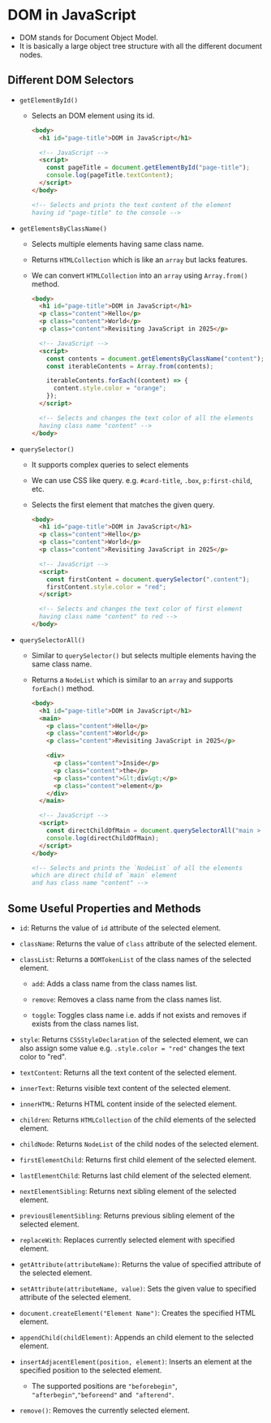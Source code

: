 # DOM in JavaScript

- DOM stands for Document Object Model.
- It is basically a large object tree structure with all the different document nodes.

## Different DOM Selectors

- `getElementById()`

  - Selects an DOM element using its id.

    ```html
    <body>
      <h1 id="page-title">DOM in JavaScript</h1>

      <!-- JavaScript -->
      <script>
        const pageTitle = document.getElementById("page-title");
        console.log(pageTitle.textContent);
      </script>
    </body>

    <!-- Selects and prints the text content of the element
    having id "page-title" to the console -->
    ```

- `getElementsByClassName()`

  - Selects multiple elements having same class name.
  - Returns `HTMLCollection` which is like an `array` but lacks features.
  - We can convert `HTMLCollection` into an `array` using `Array.from()` method.

    ```html
    <body>
      <h1 id="page-title">DOM in JavaScript</h1>
      <p class="content">Hello</p>
      <p class="content">World</p>
      <p class="content">Revisiting JavaScript in 2025</p>

      <!-- JavaScript -->
      <script>
        const contents = document.getElementsByClassName("content");
        const iterableContents = Array.from(contents);

        iterableContents.forEach((content) => {
          content.style.color = "orange";
        });
      </script>

      <!-- Selects and changes the text color of all the elements
      having class name "content" -->
    </body>
    ```

- `querySelector()`

  - It supports complex queries to select elements
  - We can use CSS like query. e.g. `#card-title`, `.box`, `p:first-child`, etc.
  - Selects the first element that matches the given query.

    ```html
    <body>
      <h1 id="page-title">DOM in JavaScript</h1>
      <p class="content">Hello</p>
      <p class="content">World</p>
      <p class="content">Revisiting JavaScript in 2025</p>

      <!-- JavaScript -->
      <script>
        const firstContent = document.querySelector(".content");
        firstContent.style.color = "red";
      </script>

      <!-- Selects and changes the text color of first element
      having class name "content" to red -->
    </body>
    ```

- `querySelectorAll()`

  - Similar to `querySelector()` but selects multiple elements having the same class name.
  - Returns a `NodeList` which is similar to an `array` and supports `forEach()` method.

    ```html
    <body>
      <h1 id="page-title">DOM in JavaScript</h1>
      <main>
        <p class="content">Hello</p>
        <p class="content">World</p>
        <p class="content">Revisiting JavaScript in 2025</p>

        <div>
          <p class="content">Inside</p>
          <p class="content">the</p>
          <p class="content">&lt;div&gt;</p>
          <p class="content">element</p>
        </div>
      </main>

      <!-- JavaScript -->
      <script>
        const directChildOfMain = document.querySelectorAll("main > .content");
        console.log(directChildOfMain);
      </script>
    </body>

    <!-- Selects and prints the `NodeList` of all the elements
    which are direct child of `main` element
    and has class name "content" -->
    ```

## Some Useful Properties and Methods

- `id`: Returns the value of `id` attribute of the selected element.

- `className`: Returns the value of `class` attribute of the selected element.

- `classList`: Returns a `DOMTokenList` of the class names of the selected element.

  - `add`: Adds a class name from the class names list.

  - `remove`: Removes a class name from the class names list.

  - `toggle`: Toggles class name i.e. adds if not exists and removes if exists from the class names list.

- `style`: Returns `CSSStyleDeclaration` of the selected element, we can also assign some value e.g. `.style.color = "red"` changes the text color to "red".

- `textContent`: Returns all the text content of the selected element.

- `innerText`: Returns visible text content of the selected element.

- `innerHTML`: Returns HTML content inside of the selected element.

- `children`: Returns `HTMLCollection` of the child elements of the selected element.

- `childNode`: Returns `NodeList` of the child nodes of the selected element.

- `firstElementChild`: Returns first child element of the selected element.

- `lastElementChild`: Returns last child element of the selected element.

- `nextElementSibling`: Returns next sibling element of the selected element.

- `previousElementSibling`: Returns previous sibling element of the selected element.

- `replaceWith`: Replaces currently selected element with specified element.

- `getAttribute(attributeName)`: Returns the value of specified attribute of the selected element.

- `setAttribute(attributeName, value)`: Sets the given value to specified attribute of the selected element.

- `document.createElement("Element Name")`: Creates the specified HTML element.

- `appendChild(childElement)`: Appends an child element to the selected element.

- `insertAdjacentElement(position, element)`: Inserts an element at the specified position to the selected element.

  - The supported positions are `"beforebegin"`, `"afterbegin"`,`"beforeend"` and` "afterend"`.

- `remove()`: Removes the currently selected element.
